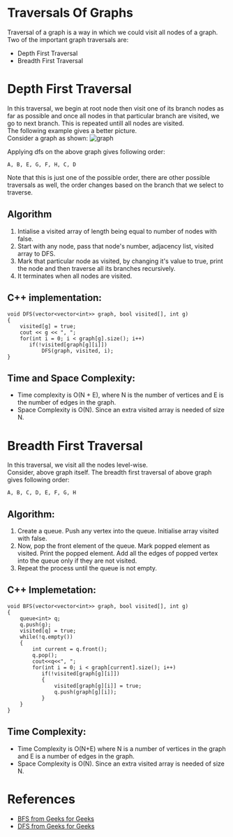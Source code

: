 # Traversals Of Graphs
Traversal of a graph is a way in which we could visit all nodes of a graph. Two of the important graph traversals are:
- Depth First Traversal
- Breadth First Traversal

# Depth First Traversal
In this traversal, we begin at root node then visit one of its branch nodes as far as possible and once all nodes in that particular branch are visited, we go to next branch. This is repeated untill all nodes are visited.\
The following example gives a better picture.\
Consider a graph as shown:
![graph]( https://static.javatpoint.com/ds/images/tree-vs-graph-data-structure.png )

Applying dfs on the above graph gives following order:
``` 
A, B, E, G, F, H, C, D
 ```
Note that this is just one of the possible order, there are other possible traversals as well, the order changes based on the branch that we select to traverse.

## Algorithm
1. Intialise a visited array of length being equal to number of nodes with false.
2. Start with any node, pass that node's number, adjacency list, visited array to DFS.
3. Mark that particular node as visited, by changing it's value to true, print the node and then traverse all its branches recursively.
4. It terminates when all nodes are visited.

## C++ implementation:
```
void DFS(vector<vector<int>> graph, bool visited[], int g)
{
    visited[g] = true;
    cout << g << ", ";
    for(int i = 0; i < graph[g].size(); i++)
       if(!visited[graph[g][i]])
           DFS(graph, visited, i);
}
```
## Time and Space Complexity:
- Time complexity is O(N + E), where N is the number of vertices and E is the number of edges in the graph.
- Space Complexity is O(N). 
Since an extra visited array is needed of size N.

# Breadth First Traversal
In this traversal, we visit all the nodes level-wise.\
Consider, above graph itself. The breadth first traversal of above graph gives following order:
```
A, B, C, D, E, F, G, H
```
## Algorithm:
1. Create a queue. Push any vertex into the queue. Initialise array visited with false.
2. Now, pop the front element of the queue. Mark popped element as visited. Print the popped element. Add all the edges of popped vertex into the queue only if they are not visited.
3. Repeat the process until the queue is not empty.

## C++ Implemetation:
```
void BFS(vector<vector<int>> graph, bool visited[], int g)
{
    queue<int> q;
    q.push(g);
    visited[q] = true;
    while(!q.empty())
    {
        int current = q.front();
        q.pop();
        cout<<q<<", ";
        for(int i = 0; i < graph[current].size(); i++)
           if(!visited[graph[g][i]])
           {   
               visited[graph[g][i]] = true;
               q.push(graph[g][i]);
           }
    }
}
```
## Time Complexity:
- Time Complexity is O(N+E) where N is a number of vertices in the graph and E is a number of edges in the graph.
- Space Complexity is O(N). 
Since an extra visited array is needed of size N.

# References
- [BFS from Geeks for Geeks](https://www.geeksforgeeks.org/breadth-first-search-or-bfs-for-a-graph/)
- [DFS from Geeks for Geeks](https://www.geeksforgeeks.org/depth-first-search-or-dfs-for-a-graph/)